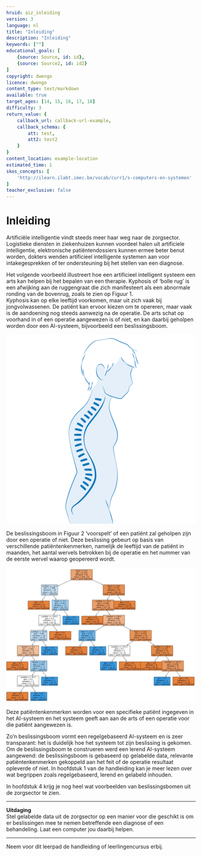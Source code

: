 ```yaml
---
hruid: aiz_inleiding
version: 3
language: nl
title: "Inleiding"
description: "Inleiding"
keywords: [""]
educational_goals: [
    {source: Source, id: id}, 
    {source: Source2, id: id2}
]
copyright: dwengo
licence: dwengo
content_type: text/markdown
available: true
target_ages: [14, 15, 16, 17, 18]
difficulty: 3
return_value: {
    callback_url: callback-url-example,
    callback_schema: {
        att: test,
        att2: test2
    }
}
content_location: example-location
estimated_time: 1
skos_concepts: [
    'http://ilearn.ilabt.imec.be/vocab/curr1/s-computers-en-systemen'
]
teacher_exclusive: false
---
```


# Inleiding
Artificiële intelligentie vindt steeds meer haar weg naar de zorgsector. Logistieke diensten in ziekenhuizen kunnen voordeel halen uit artificiele
intelligentie, elektronische patiëntendossiers kunnen ermee beter benut worden, dokters wenden artificieel intelligente systemen aan
voor intakegesprekken of ter ondersteuning bij het stellen van een diagnose.

Het volgende voorbeeld illustreert hoe een artificieel intelligent systeem een arts kan helpen bij het bepalen van een therapie.
Kyphosis of ‘bolle rug’ is een afwijking aan de ruggengraat die zich manifesteert als een abnormale ronding van de bovenrug, zoals te zien op Figuur 1.<br>
Kyphosis kan op elke leeftijd voorkomen, maar uit zich vaak bij jongvolwassenen. De patiënt kan ervoor kiezen om te opereren, maar vaak is de aandoening nog steeds aanwezig na de operatie. De arts schat op voorhand in of een operatie aangewezen is of niet, en kan daarbij geholpen worden door een AI-systeem, bijvoorbeeld een beslissingsboom.<br>

![Houding](embed/fig1.png "Houding")

De beslissingsboom in Figuur 2 ‘voorspelt’ of een patiënt zal geholpen zijn door een operatie of niet. Deze beslissing gebeurt op basis van verschillende patiëntenkenmerken, namelijk de leeftijd van de patiënt in maanden, het aantal wervels betrokken bij de operatie en het nummer van de eerste wervel waarop geopereerd wordt.<br> 

![Beslissingsboom](embed/fig2.jpg "Beslissingsboom")

Deze patiëntenkenmerken worden voor een specifieke patiënt ingegeven in het AI-systeem en het systeem geeft aan aan de arts of een operatie voor die patiënt aangewezen is.

Zo’n beslissingsboom vormt een regelgebaseerd AI-systeem en is zeer transparant: het is duidelijk hoe het systeem tot zijn beslissing is gekomen. Om de beslissingsboom te construeren werd een lerend AI-systeem aangewend: de beslissingsboom is gebaseerd op gelabelde data, relevante patiëntenkenmerken gekoppeld aan het feit of de operatie resultaat opleverde of niet. In hoofdstuk 1 van de handleiding kan je meer lezen over wat begrippen zoals regelgebaseerd, lerend en gelabeld inhouden.

In hoofdstuk 4 krijg je nog heel wat voorbeelden van beslissingsbomen uit de zorgsector te zien.

------

**Uitdaging**<br>
Stel gelabelde data uit de zorgsector op een manier voor die geschikt is om er beslissingen mee te nemen betreffende een diagnose of een behandeling.
Laat een computer jou daarbij helpen.

------ 

Neem voor dit leerpad de handleiding of leerlingencursus erbij.
